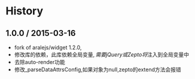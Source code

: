 History
==========

## 1.0.0 / 2015-03-16

*  fork of aralejs/widget 1.2.0,
*  修改库的依赖，此库依赖全局变量$, 需要jQuery或Zepto将$注入到全局变量中
*  去除auto-render功能
*  修改_parseDataAttrsConfig,如果对象为null,zepto的extend方法会报错